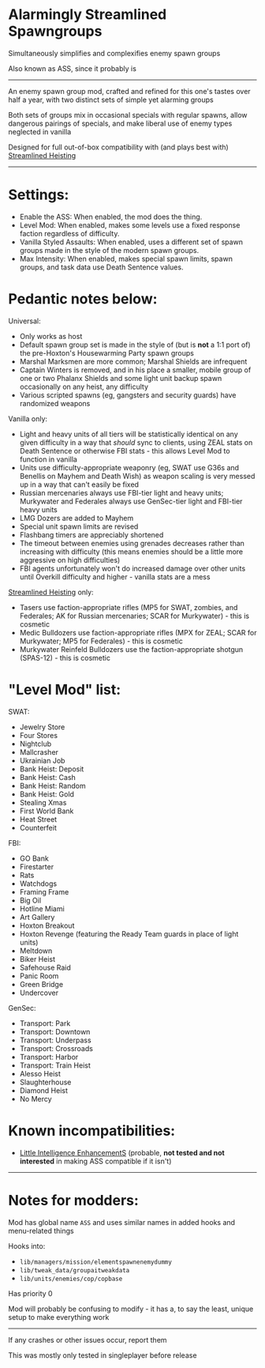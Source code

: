 # Alarmingly Streamlined Spawngroups

Simultaneously simplifies and complexifies enemy spawn groups

Also known as ASS, since it probably is

-----

An enemy spawn group mod, crafted and refined for this one's tastes over half a year, with two distinct sets of simple yet alarming groups

Both sets of groups mix in occasional specials with regular spawns, allow dangerous pairings of specials, and make liberal use of enemy types neglected in vanilla

Designed for full out-of-box compatibility with (and plays best with) [Streamlined Heisting](https://modworkshop.net/mod/29713)

-----

# Settings:
- Enable the ASS: When enabled, the mod does the thing.
- Level Mod: When enabled, makes some levels use a fixed response faction regardless of difficulty.
- Vanilla Styled Assaults: When enabled, uses a different set of spawn groups made in the style of the modern spawn groups.
- Max Intensity: When enabled, makes special spawn limits, spawn groups, and task data use Death Sentence values.

# Pedantic notes below:

Universal:
- Only works as host
- Default spawn group set is made in the style of (but is **not** a 1:1 port of) the pre-Hoxton's Housewarming Party spawn groups
- Marshal Marksmen are more common; Marshal Shields are infrequent
- Captain Winters is removed, and in his place a smaller, mobile group of one or two Phalanx Shields and some light unit backup spawn occasionally on any heist, any difficulty
- Various scripted spawns (eg, gangsters and security guards) have randomized weapons

Vanilla only:
- Light and heavy units of all tiers will be statistically identical on any given difficulty in a way that *should* sync to clients, using ZEAL stats on Death Sentence or otherwise FBI stats - this allows Level Mod to function in vanilla
- Units use difficulty-appropriate weaponry (eg, SWAT use G36s and Benellis on Mayhem and Death Wish) as weapon scaling is very messed up in a way that can't easily be fixed
- Russian mercenaries always use FBI-tier light and heavy units; Murkywater and Federales always use GenSec-tier light and FBI-tier heavy units
- LMG Dozers are added to Mayhem
- Special unit spawn limits are revised
- Flashbang timers are appreciably shortened
- The timeout between enemies using grenades decreases rather than increasing with difficulty (this means enemies should be a little more aggressive on high difficulties)
- FBI agents unfortunately won't do increased damage over other units until Overkill difficulty and higher - vanilla stats are a mess

[Streamlined Heisting](https://modworkshop.net/mod/29713) only:
- Tasers use faction-appropriate rifles (MP5 for SWAT, zombies, and Federales; AK for Russian mercenaries; SCAR for Murkywater) - this is cosmetic
- Medic Bulldozers use faction-appropriate rifles (MPX for ZEAL; SCAR for Murkywater; MP5 for Federales) - this is cosmetic
- Murkywater Reinfeld Bulldozers use the faction-appropriate shotgun (SPAS-12) - this is cosmetic

# "Level Mod" list:

SWAT:
- Jewelry Store
- Four Stores
- Nightclub
- Mallcrasher
- Ukrainian Job
- Bank Heist: Deposit
- Bank Heist: Cash
- Bank Heist: Random
- Bank Heist: Gold
- Stealing Xmas
- First World Bank
- Heat Street
- Counterfeit

FBI:
- GO Bank
- Firestarter
- Rats
- Watchdogs
- Framing Frame
- Big Oil
- Hotline Miami
- Art Gallery
- Hoxton Breakout
- Hoxton Revenge (featuring the Ready Team guards in place of light units)
- Meltdown
- Biker Heist
- Safehouse Raid
- Panic Room
- Green Bridge
- Undercover

GenSec:
- Transport: Park
- Transport: Downtown
- Transport: Underpass
- Transport: Crossroads
- Transport: Harbor
- Transport: Train Heist
- Alesso Heist
- Slaughterhouse
- Diamond Heist
- No Mercy

# Known incompatibilities:
- [Little Intelligence EnhancementS](https://modworkshop.net/mod/37304) (probable, **not tested and not interested** in making ASS compatible if it isn't)

-----

# Notes for modders:

Mod has global name `ASS` and uses similar names in added hooks and menu-related things

Hooks into:
- `lib/managers/mission/elementspawnenemydummy`
- `lib/tweak_data/groupaitweakdata`
- `lib/units/enemies/cop/copbase`

Has priority 0

Mod will probably be confusing to modify - it has a, to say the least, unique setup to make everything work

-----

If any crashes or other issues occur, report them

This was mostly only tested in singleplayer before release
